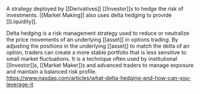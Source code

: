 A strategy deployed by [[Derivatives]] [[Investor]]s to hedge the risk of investments.
[[Market Making]] also uses delta hedging to provide [[Liquidity]].

Delta hedging is a risk management strategy used to reduce or neutralize the price movements of an underlying [[asset]] in options trading. By adjusting the positions in the underlying [[asset]] to match the delta of an option, traders can create a more stable portfolio that is less sensitive to small market fluctuations. It is a technique often used by institutional [[Investor]]s, [[Market Maker]]s and advanced traders to manage exposure and maintain a balanced risk profile.
https://www.nasdaq.com/articles/what-delta-hedging-and-how-can-you-leverage-it